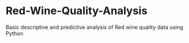 # Red-Wine-Quality-Analysis
Basic descriptive and predictive analysis of Red wine quality data using Python

